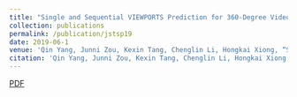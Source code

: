 ```yaml
---
title: "Single and Sequential VIEWPORTS Prediction for 360-Degree Video Streaming"
collection: publications
permalink: /publication/jstsp19
date: 2019-06-1
venue: 'Qin Yang, Junni Zou, Kexin Tang, Chenglin Li, Hongkai Xiong, “Single and Sequential VIEWPORTS Prediction for 360-Degree Video Streaming”, IEEE Int'l Symposium on Circuits & Systems (ISCAS’2019), Sapporo, Japan, May 2019'
citation: 'Qin Yang, Junni Zou, Kexin Tang, Chenglin Li, Hongkai Xiong, “Single and Sequential VIEWPORTS Prediction for 360-Degree Video Streaming”, IEEE Int'l Symposium on Circuits & Systems (ISCAS’2019), Sapporo, Japan, May 2019.'
---
```

[PDF](http://QinYang12.github.io/files/iscas-19.pdf)
